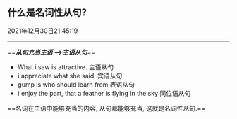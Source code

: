 ## 什么是名词性从句? 

2021年12月30日21:45:19

----

 ==***从句充当主语 –>主语从句***==

*   What i saw is attractive.                主语从句
*   i appreciate what she said.          宾语从句
*   gump is who should learn from     表语从句
*   i enjoy the part, that a feather is flying in the sky  同位语从句

==名词在主语中能够充当的内容, 从句都能够充当, 这就是名词性从句.==



